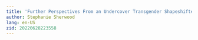```yaml
---
title: 'Further Perspectives From an Undercover Transgender Shapeshifter'
author: Stephanie Sherwood
lang: en-US
zid: 20220628223558
---
```


